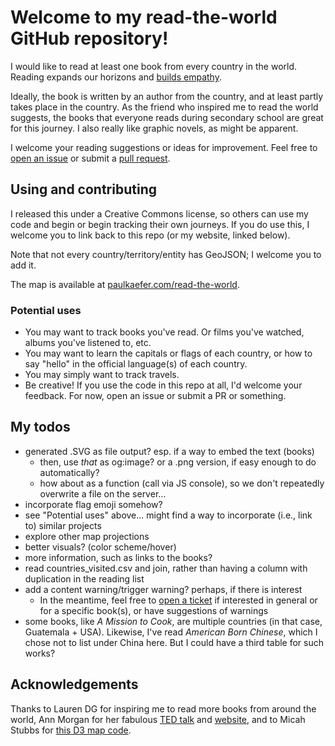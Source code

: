 # Welcome to my read-the-world GitHub repository!
I would like to read at least one book from every country in the world. 
Reading expands our horizons and [builds empathy](https://www.theguardian.com/books/2013/oct/15/neil-gaiman-future-libraries-reading-daydreaming).

Ideally, the book is written by an author from the country, and at least partly takes place in the country. As the friend who inspired me to read the world suggests, the books that everyone reads during secondary school are great for this journey. I also really like graphic novels, as might be apparent.

I welcome your reading suggestions or ideas for improvement. Feel free to [open an issue](https://github.com/paulkaefer/read-the-world/issues)
or submit a [pull request](https://github.com/paulkaefer/read-the-world/pulls).

## Using and contributing
I released this under a Creative Commons license,
so others can use my code and begin or begin tracking their own journeys.
If you do use this, I welcome you to link back to this repo (or my website, linked below).

Note that not every country/territory/entity has GeoJSON;
I welcome you to add it.

The map is available at [paulkaefer.com/read-the-world](http://paulkaefer.com/read-the-world/).

### Potential uses
* You may want to track books you've read. Or films you've watched, albums you've listened to, etc.
* You may want to learn the capitals or flags of each country, or how to say "hello" in the official language(s) of each country.
* You may simply want to track travels.
* Be creative! If you use the code in this repo at all, I'd welcome your feedback. For now, open an issue or submit a PR or something.

## My todos
* generated .SVG as file output? esp. if a way to embed the text (books)
  * then, use *that* as og:image? or a .png version, if easy enough to do automatically?
  * how about as a function (call via JS console), so we don't repeatedly overwrite a file on the server...
* incorporate flag emoji somehow?
* see "Potential uses" above... might find a way to incorporate (i.e., link to) similar projects
* explore other map projections
* better visuals? (color scheme/hover)
* more information, such as links to the books?
* read countries_visited.csv and join, rather than having a column with duplication in the reading list
* add a content warning/trigger warning? perhaps, if there is interest
  * In the meantime, feel free to [open a ticket](https://github.com/paulkaefer/read-the-world/issues) if interested in general or for a specific book(s), or have suggestions of warnings
* some books, like *A Mission to Cook*, are multiple countries (in that case, Guatemala + USA). Likewise, I've read *American Born Chinese*, which I chose not to list under China here. But I could have a third table for such works?

## Acknowledgements
Thanks to Lauren DG for inspiring me to read more books from around the world, Ann Morgan for her fabulous [TED talk](http://www.ted.com/talks/ann_morgan_my_year_reading_a_book_from_every_country_in_the_world) and [website](https://ayearofreadingtheworld.com/thelist/), and to Micah Stubbs for [this D3 map code](http://bl.ocks.org/micahstubbs/8e15870eb432a21f0bc4d3d527b2d14f).

